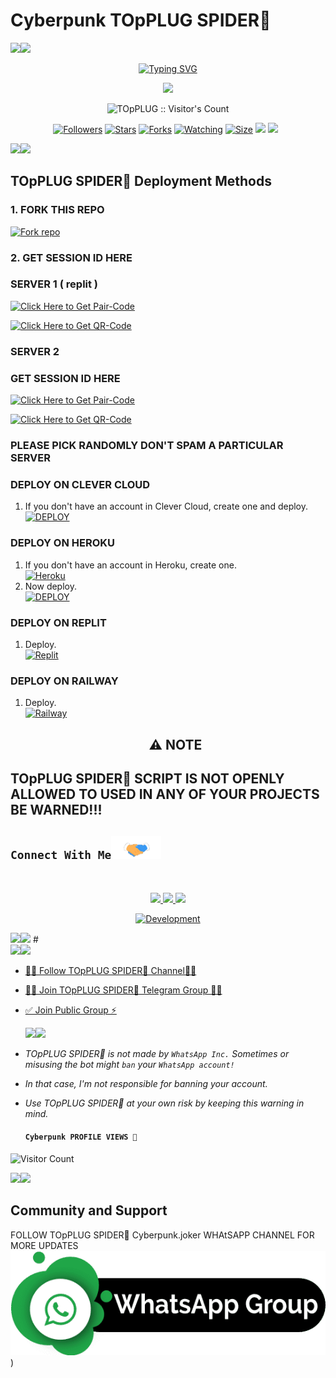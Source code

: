  # Cyberpunk TOpPLUG SPIDER🐛 
   <a><img src='https://i.imgur.com/LyHic3i.gif'/></a><a><img src='https://i.imgur.com/LyHic3i.gif'/></a>
<p align="center">
<p align="center">
  <a href="https://git.io/typing-svg"><img src="https://readme-typing-svg.demolab.com?font=EB+Garamond&weight=800&size=28&duration=4000&pause=1000&random=false&width=435&lines=+•★⃝Cyberpunk-+TOpPLUG+SPIDER🐛★⃝•;MULTI-DEVICE+WHATSAPP+BUG BOT;CODDED+BY+Cyberpunk+TOpPLUG SPIDER🐛;RELEASED+DATE+3%2F9%2F2024." alt="Typing SVG" /></a>
 </p>
<p align="center">
<img src="https://telegra.ph/file/a22200a780671e0e32383.jpg"/> 
<p align="center"><img src="https://profile-counter.glitch.me/{DeeCeeXxx}/count.svg" alt="TOpPLUG :: Visitor's Count" /></p>
<p align="center">
<a href="https://github.com/Hubdarkweb/followers"><img title="Followers" src="https://img.shields.io/github/followers/Hubdarkweb?color=red&style=flat-square"></a>
<a href="https://github.com/Hubdarkweb/TOpPLUG SPIDER🐛/stargazers/"><img title="Stars" src="https://img.shields.io/github/stars/Hubdarkweb/TOpPLUG SPIDER🐛?color=blue&style=flat-square"></a>
<a href="https://github.com/Hubdarkweb/TOpPLUG SPIDER🐛/network/members"><img title="Forks" src="https://img.shields.io/github/forks/Hubdarkweb/TOpPLUG SPIDER🐛?color=red&style=flat-square"></a>
<a href="https://github.com/Hubdarkweb/TOpPLUG SPIDER🐛/watchers"><img title="Watching" src="https://img.shields.io/github/watchers/Hubdarkweb/TOpPLUG SPIDER🐛?label=Watchers&color=blue&style=flat-square"></a>
<a href="https://github.com/Hubdarkweb/TOpPLUG SPIDER🐛/"><img title="Size" src="https://img.shields.io/github/repo-size/Hubdarkweb/TOpPLUG SPIDER🐛?style=flat-square&color=green"></a>
<a href="https://hits.seeyoufarm.com"><img src="https://hits.seeyoufarm.com/api/count/incr/badge.svg?url=https%3A%2F%2Fgithub.com%2FHubdarkweb%2FTOpPLUG SPIDER🐛-Md&count_bg=%2379C83D&title_bg=%23555555&icon=probot.svg&icon_color=%2300FF6D&title=hits&edge_flat=false"/></a>
<a href="https://github.com/Hubdarkweb/TOpPLUG SPIDER🐛/graphs/commit-activity"><img height="20" src="https://img.shields.io/badge/Maintained%3F-yes-green.svg"></a>&nbsp;&nbsp;
</p>
<p align='center'>
    </p>
<a><img src='https://i.imgur.com/LyHic3i.gif'/></a><a><img src='https://i.imgur.com/LyHic3i.gif'/></a>
<p align="center">

 ## TOpPLUG SPIDER🐛 Deployment Methods

### 1. FORK THIS REPO

<a href='https://github.com/Hubdarkweb/TOpPLUG SPIDER🐛/fork' target="_blank"><img alt='Fork repo' src='https://img.shields.io/badge/Fork This Repo-black?style=for-the-badge&logo=git&logoColor=white'/></a>

### 2. GET SESSION ID HERE

### SERVER 1 ( replit ) 
 
<a href="https://anita-server-1.onrender.com/pair"><img src="https://img.shields.io/badge/PAIR_CODE-blue" alt="Click Here to Get Pair-Code" width="110"></a>   

<a href="https://replit.com/@iamdeeceex/QueenAnita-Md-session-generator"><img src="https://img.shields.io/badge/QR CODE-green" alt="Click Here to Get QR-Code" width="90"></a>

### SERVER 2 
### GET SESSION ID HERE

<a href="https://queen-anita-server-2.onrender.com/pair"><img src="https://img.shields.io/badge/PAIR CODE-red" alt="Click Here to Get Pair-Code" width="110"></a>   

<a href="https://queen-anita-server-2.onrender.com/wasiqr"><img src="https://img.shields.io/badge/QR CODE-blue" alt="Click Here to Get QR-Code" width="90"></a>
### **PLEASE PICK RANDOMLY DON'T SPAM A PARTICULAR SERVER**


### DEPLOY ON CLEVER CLOUD

1. If you don't have an account in Clever Cloud, create one and deploy.
    <br>
    <a href='https://api.clever-cloud.com/v2/sessions/signup?subscription_source=cta-home-signup' target="_blank"><img alt='DEPLOY' src='https://img.shields.io/badge/-DEPLOY-orange?style=for-the-badge&logo=clever-cloud&logoColor=white'/></a>

### DEPLOY ON HEROKU

1. If you don't have an account in Heroku, create one.
    <br>
    <a href='https://signup.heroku.com/' target="_blank"><img alt='Heroku' src='https://img.shields.io/badge/-Create-purple?style=for-the-badge&logo=heroku&logoColor=white'/></a>
2. Now deploy.
    <br>
    <a href='https://dashboard.heroku.com/new?template=https://github.com/Hubdarkweb/TOpPLUG SPIDER🐛' target="_blank"><img alt='DEPLOY' src='https://img.shields.io/badge/-DEPLOY-purple?style=for-the-badge&logo=heroku&logoColor=white'/></a>
### DEPLOY ON REPLIT
1. Deploy.
    <br>
    <a href='https://replit.com/github/Hubdarkweb/TOpPLUG SPIDER🐛' target="_blank"><img alt='Replit' src='https://img.shields.io/badge/-Deploy-red?style=for-the-badge&logo=replit&logoColor=white'/></a>
### DEPLOY ON RAILWAY
1. Deploy.
    <br>
    <a href='https://railway.com/github/Hubdarkweb/TOpPLUG SPIDER🐛' target="_blank"><img alt='Railway' src='https://img.shields.io/badge/-Deploy-green?style=for-the-badge&logo=railway&logoColor=white'/></a>

    <h2 align="center"> ⚠️ NOTE  </h2>
## TOpPLUG SPIDER🐛 SCRIPT IS NOT OPENLY ALLOWED TO USED IN ANY OF YOUR PROJECTS BE WARNED!!! 

## ```Connect With Me```<img src="https://github.com/0xAbdulKhalid/0xAbdulKhalid/raw/main/assets/mdImages/handshake.gif" width ="80"></h1> 
 <br> 
<p align="center">
<a href="https://wa.me/254112386921"><img src="https://img.shields.io/badge/Contact cyberpunk?style=for-the-badge&logo=whatsapp&logoColor=white" />
<a href="https://whatsapp.com/channel/0029VaeRru3ADTOEKPCPom0L"><img src="https://img.shields.io/badge/Join Official Channel-25D366?style=for-the-badge&logo=whatsapp&logoColor=white" />
<a href="https://t.me/T_OpPLUG"><img src="https://img.shields.io/badge/Telegram-0088cc?style=for-the-badge&logo=telegram&logoColor=white" /><br>
<p align="center">
<img alt="Development" width="1100" src="https://media2.giphy.com/media/W9tBvzTXkQopi/giphy.gif?cid=6c09b952xu6syi1fyqfyc04wcfk0qvqe8fd7sop136zxfjyn&ep=v1_internal_gif_by_id&rid=giphy.gif&ct=g" /> </p>
<a><img src='https://i.imgur.com/LyHic3i.gif'/></a><a><img src='https://i.imgur.com/LyHic3i.gif'/></a>
# 

<br>
<a><img src='https://i.imgur.com/LyHic3i.gif'/></a><a><img src='https://i.imgur.com/LyHic3i.gif'/></a>

* [🧑‍💻 Follow TOpPLUG SPIDER🐛 Channel🧑‍💻](https://t.me/Hub7s)

* [🧑‍💻 Join TOpPLUG SPIDER🐛 Telegram Group 🧑‍💻](https://t.me/Hub7s)

* [✅ Join Public Group ⚡](https://Hub7s)

  <a><img src='https://i.imgur.com/LyHic3i.gif'/></a><a><img src='https://i.imgur.com/LyHic3i.gif'/></a>
  

- *TOpPLUG SPIDER🐛 is not made by `WhatsApp Inc.` Sometimes or misusing the bot might `ban` your `WhatsApp account!`*
- *In that case, I'm not responsible for banning your account.*
- *Use TOpPLUG SPIDER🐛 at your own risk by keeping this warning in mind.*
  
  #### ```Cyberpunk PROFILE VIEWS 🧚```
![Visitor Count](https://profile-counter.glitch.me/Hubdarkweb/count.svg)

<a><img src='https://i.imgur.com/LyHic3i.gif'/></a><a><img src='https://i.imgur.com/LyHic3i.gif'/></a>

## Community and Support

FOLLOW TOpPLUG SPIDER🐛 Cyberpunk.joker WHAtSAPP CHANNEL FOR MORE UPDATES
[![JOIN WHATSAPP GROUP](https://raw.githubusercontent.com/Neeraj-x0/Neeraj-x0/main/photos/suddidina-join-whatsapp.png)](https://whatsapp.com/channel/0029VaeRru3ADTOEKPCPom0L))

